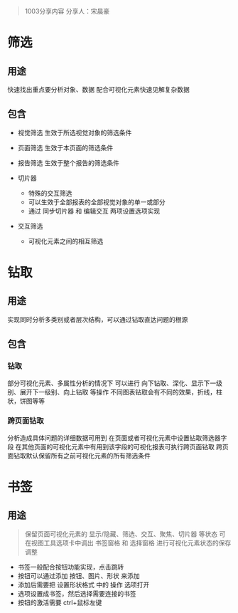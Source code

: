 > 1003分享内容
> 分享人：宋晨豪

# 筛选
## 用途
快速找出重点要分析对象、数据
配合可视化元素快速见解复杂数据
## 包含
- 视觉筛选  生效于所选视觉对象的筛选条件
- 页面筛选  生效于本页面的筛选条件
- 报告筛选  生效于整个报告的筛选条件

- 切片器    
  - 特殊的交互筛选
  - 可以生效于全部报表的全部视觉对象的单一或部分 
  - 通过 同步切片器 和 编辑交互 两项设置选项实现

- 交互筛选  
  - 可视化元素之间的相互筛选 
# 钻取
## 用途
实现同时分析多类别或者层次结构，可以通过钻取直达问题的根源
## 包含
### 钻取       

部分可视化元素、多属性分析的情况下
可以进行 向下钻取、深化、显示下一级别、展开下一级别、向上钻取 等操作
不同图表钻取会有不同的效果，折线，柱状，饼图等等
                                                              
### 跨页面钻取  
分析造成具体问题的详细数据可用到
            在页面或者可视化元素中设置钻取筛选器字段
            在其他页面的可视化元素中有用到该字段的可视化报表可执行跨页面钻取
            跨页面钻取默认保留所有之前可视化元素的所有筛选条件

# 书签
## 用途

> 保留页面可视化元素的 显示/隐藏、筛选、交互、聚焦、切片器 等状态
可在视图工具选项卡中调出 书签窗格 和 选择窗格 进行可视化元素状态的保存调整

- 书签一般配合按钮功能实现，点击跳转
- 按钮可以通过添加 按钮、图片、形状 来添加
- 添加后需要把 设置形状格式 中的 操作 选项打开
- 选项设置成书签，然后选择需要连接的书签
- 按钮的激活需要 ctrl+鼠标左键

